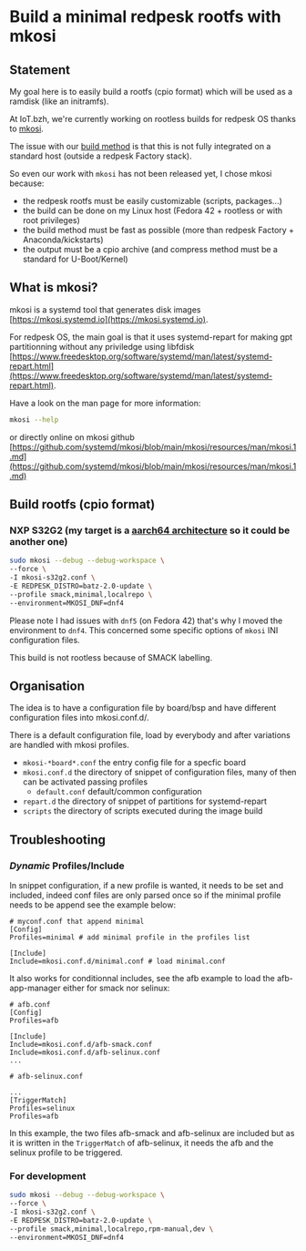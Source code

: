 # Build a minimal redpesk rootfs with mkosi

## Statement

My goal here is to easily build a rootfs (cpio format) which will be used as a ramdisk (like an initramfs).

At IoT.bzh, we're currently working on rootless builds for redpesk OS thanks to [mkosi](https://mkosi.systemd.io).

The issue with our [build method](https://docs.redpesk.bzh/docs/en/master/redpesk-factory/images-management/01-create-an-image.html#creation-of-a-custom-redpesk-os-image) is that this is not fully integrated on a standard host (outside a redpesk Factory stack).

So even our work with `mkosi` has not been released yet, I chose mkosi because:
- the redpesk rootfs must be easily customizable (scripts, packages...)
- the build can be done on my Linux host (Fedora 42 + rootless or with root privileges)
- the build method must be fast as possible (more than redpesk Factory + Anaconda/kickstarts)
- the output must be a cpio archive (and compress method must be a standard for U-Boot/Kernel)

## What is mkosi?

mkosi is a systemd tool that generates disk images [https://mkosi.systemd.io](https://mkosi.systemd.io).

For redpesk OS, the main goal is that it uses systemd-repart for making gpt
partitionning without any priviledge using libfdisk [https://www.freedesktop.org/software/systemd/man/latest/systemd-repart.html](https://www.freedesktop.org/software/systemd/man/latest/systemd-repart.html).

Have a look on the man page for more information:

```bash
mkosi --help
```

or directly online on mkosi github
[https://github.com/systemd/mkosi/blob/main/mkosi/resources/man/mkosi.1.md](https://github.com/systemd/mkosi/blob/main/mkosi/resources/man/mkosi.1.md)

## Build rootfs (cpio format)

### NXP S32G2 (my target is a [aarch64 architecture](https://docs.redpesk.bzh/docs/en/master/download/boards/docs/boards/nxp-s32g2.html) so it could be another one)

```bash
sudo mkosi --debug --debug-workspace \
--force \
-I mkosi-s32g2.conf \
-E REDPESK_DISTRO=batz-2.0-update \
--profile smack,minimal,localrepo \
--environment=MKOSI_DNF=dnf4
```

Please note I had issues with `dnf5` (on Fedora 42) that's why I moved the environment to `dnf4`.
This concerned some specific options of `mkosi` INI configuration files.

This build is not rootless because of SMACK labelling.

## Organisation

The idea is to have a configuration file by board/bsp and have different
configuration files into mkosi.conf.d/.

There is a default configuration file, load by everybody and after variations
are handled with mkosi profiles.

* `mkosi-*board*.conf` the entry config file for a specfic board
* `mkosi.conf.d` the directory of snippet of configuration files,
many of then can be activated passing profiles
    * `default.conf` default/common configuration
* `repart.d` the directory of snippet of partitions for systemd-repart
* `scripts` the directory of scripts executed during the image build

## Troubleshooting

### *Dynamic* Profiles/Include

In snippet configuration, if a new profile is wanted, it needs to be set and
included, indeed conf files are only parsed once so if the minimal profile
needs to be append see the example below:

```
# myconf.conf that append minimal
[Config]
Profiles=minimal # add minimal profile in the profiles list

[Include]
Include=mkosi.conf.d/minimal.conf # load minimal.conf
```

It also works for conditionnal includes, see the afb example to load the
afb-app-manager either for smack nor selinux:

```
# afb.conf
[Config]
Profiles=afb

[Include]
Include=mkosi.conf.d/afb-smack.conf
Include=mkosi.conf.d/afb-selinux.conf
...

# afb-selinux.conf

...
[TriggerMatch]
Profiles=selinux
Profiles=afb
```

In this example, the two files afb-smack and afb-selinux are included
but as it is written in the `TriggerMatch` of afb-selinux,
it needs the afb and the selinux profile to be triggered.

### For development

```bash
sudo mkosi --debug --debug-workspace \
--force \
-I mkosi-s32g2.conf \
-E REDPESK_DISTRO=batz-2.0-update \
--profile smack,minimal,localrepo,rpm-manual,dev \
--environment=MKOSI_DNF=dnf4
```